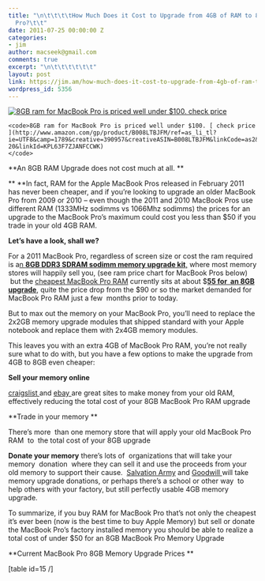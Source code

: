 ```yaml
---
title: "\n\t\t\t\tHow Much Does it Cost to Upgrade from 4GB of RAM to 8GB for MacBook
  Pro?\t\t"
date: 2011-07-25 00:00:00 Z
categories:
- jim
author: macseek@gmail.com
comments: true
excerpt: "\n\t\t\t\t\t\t"
layout: post
link: https://jim.am/how-much-does-it-cost-to-upgrade-from-4gb-of-ram-to-8gb-for-macbook-pro/
wordpress_id: 5356
---
```


[![8GB ram for MacBook Pro is priced well under $100.  check price ](http://www.jim.am/wp-content/uploads/2015/03/cropped-Screenshot-2015-03-11-at-11.37.58-AM-e1426088326107.png)](http://www.amazon.com/gp/product/B008LTBJFM/ref=as_li_tl?ie=UTF8&camp=1789&creative=390957&creativeASIN=B008LTBJFM&linkCode=as2&tag=ramseeker-20&linkId=KPL63F7ZJANFCCWK)









    
    <code>8GB ram for MacBook Pro is priced well under $100. [ check price ](http://www.amazon.com/gp/product/B008LTBJFM/ref=as_li_tl?ie=UTF8&camp=1789&creative=390957&creativeASIN=B008LTBJFM&linkCode=as2&tag=ramseeker-20&linkId=KPL63F7ZJANFCCWK)
    </code>










**An 8GB RAM Upgrade does not cost much at all. **




** **In fact, RAM for the Apple MacBook Pros released in February 2011 has never been cheaper, and if you’re looking to upgrade an older MacBook Pro from 2009 or 2010 – even though the 2011 and 2010 MacBook Pros use different RAM (1333MHz sodimms vs 1066Mhz sodimms) the prices for an upgrade to the MacBook Pro’s maximum could cost you less than $50 if you trade in your old 4GB RAM.




**Let’s have a look, shall we?**




For a 2011 MacBook Pro, regardless of screen size or cost the ram required is a[n **8GB DDR3 SDRAM sodimm memory upgrade kit**,](http://www.jim.am/8GB) where most memory stores will happily sell you, (see ram price chart for MacBook Pros below)  but the [cheapest MacBook Pro RAM](http://www.jim.am/cheapest-ram-upgrades-for-apple-computers-july-25-2011/) currently sits at about $**[55 for  an 8GB upgrade](http://www.amazon.com/dp/B002YUF8ZG/ref=as_li_ss_til?tag=ramseeker-20&camp=213381&creative=390973&linkCode=as4&creativeASIN=B002YUF8ZG&adid=1M72YM31597Z6H77GVMK&)**, quite the price drop from the $90 or so the market demanded for MacBook Pro RAM just a few  months prior to today.




But to max out the memory on your MacBook Pro, you’ll need to replace the 2x2GB memory upgrade modules that shipped standard with your Apple notebook and replace them with 2x4GB memory modules.




This leaves you with an extra 4GB of MacBook Pro RAM, you’re not really sure what to do with, but you have a few options to make the upgrade from 4GB to 8GB even cheaper:




**Sell your memory online**




[ craigslist ](http://www.craigslist.org)and [ebay ](http://www.ebay.com)are great sites to make money from your old RAM, effectively reducing the total cost of your 8GB MacBook Pro RAM upgrade




**Trade in your memory **




There’s more  than one memory store that will apply your old MacBook Pro RAM  to  the total cost of your 8GB upgrade




**Donate your memory** there’s lots of  organizations that will take your memory  donation  where they can sell it and use the proceeds from your old memory to support their cause.  [Salvation Army](http://www.salvationarmyusa.org/usn/www_usn_2.nsf) and [Goodwill ](http://www.salvationarmyusa.org/usn/www_usn_2.nsf)will take memory upgrade donations, or perhaps there’s a school or other way  to help others with your factory, but still perfectly usable 4GB memory upgrade.




To summarize, if you buy RAM for MacBook Pro that’s not only the cheapest it’s ever been (now is the best time to buy Apple Memory) but sell or donate the MacBook Pro’s factory installed memory you should be able to realize a total cost of under $50 for an 8GB MacBook Pro Memory Upgrade




**Current MacBook Pro 8GB Memory Upgrade Prices **




[table id=15 /]


		
